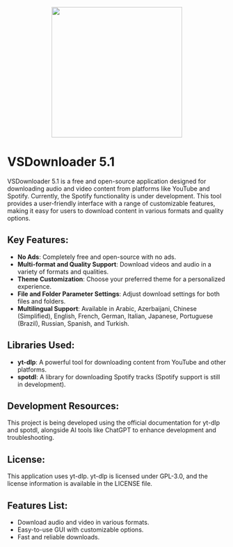 <p align="center">
  <img src="vsdlogo.png" width="300">
</p>

# VSDownloader 5.1

VSDownloader 5.1 is a free and open-source application designed for downloading audio and video content from platforms like YouTube and Spotify. Currently, the Spotify functionality is under development. This tool provides a user-friendly interface with a range of customizable features, making it easy for users to download content in various formats and quality options.

## Key Features:
- **No Ads**: Completely free and open-source with no ads.
- **Multi-format and Quality Support**: Download videos and audio in a variety of formats and qualities.
- **Theme Customization**: Choose your preferred theme for a personalized experience.
- **File and Folder Parameter Settings**: Adjust download settings for both files and folders.
- **Multilingual Support**: Available in Arabic, Azerbaijani, Chinese (Simplified), English, French, German, Italian, Japanese, Portuguese (Brazil), Russian, Spanish, and Turkish.

## Libraries Used:
- **yt-dlp**: A powerful tool for downloading content from YouTube and other platforms.
- **spotdl**: A library for downloading Spotify tracks (Spotify support is still in development).

## Development Resources:
This project is being developed using the official documentation for yt-dlp and spotdl, alongside AI tools like ChatGPT to enhance development and troubleshooting.

## License:
This application uses yt-dlp. yt-dlp is licensed under GPL-3.0, and the license information is available in the LICENSE file.

## Features List:
- Download audio and video in various formats.
- Easy-to-use GUI with customizable options.
- Fast and reliable downloads.
